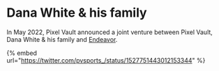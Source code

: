 # Dana White & his family

In May 2022, Pixel Vault announced a joint venture between Pixel Vault, Dana White & his family and [Endeavor](WME.md).

{% embed url="https://twitter.com/pvsports_/status/1527751443012153344" %}
